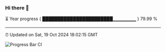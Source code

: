 ### Hi there 👋

⏳ Year progress { ███████████████████████▁▁▁▁▁▁▁ } 79.99 %

---

⏰ Updated on Sat, 19 Oct 2024 18:02:15 GMT

![Progress Bar CI](https://github.com/EinsPommes/EinsPommes/blob/main/.github/workflows/main.yml)
